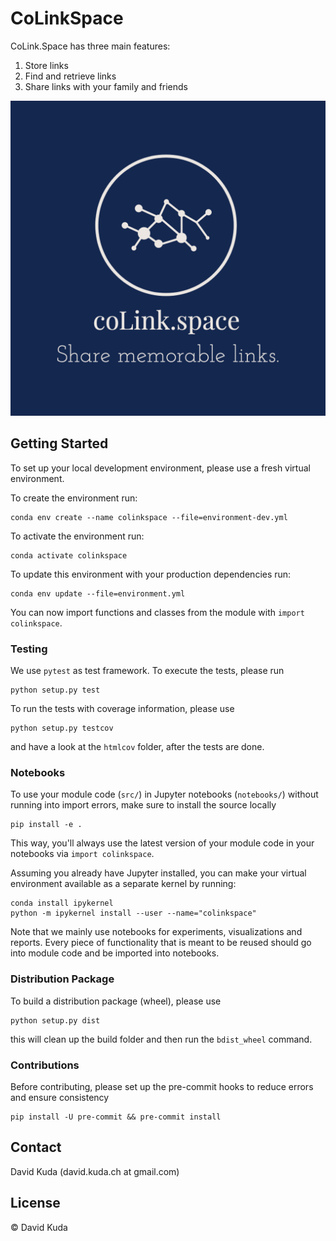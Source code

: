 # CoLinkSpace

CoLink.Space has three main features:

1. Store links
2. Find and retrieve links
3. Share links with your family and friends

![CoLinkSpace Logo](https://github.com/davidkuda/media/blob/main/images/CoLinkSpace/coLinkspace-logos.jpeg?raw=true)

## Getting Started

To set up your local development environment, please use a fresh virtual environment.

To create the environment run:

    conda env create --name colinkspace --file=environment-dev.yml

To activate the environment run:

    conda activate colinkspace

To update this environment with your production dependencies run:

    conda env update --file=environment.yml

You can now import functions and classes from the module with `import colinkspace`.

### Testing

We use `pytest` as test framework. To execute the tests, please run

    python setup.py test

To run the tests with coverage information, please use

    python setup.py testcov

and have a look at the `htmlcov` folder, after the tests are done.

### Notebooks

To use your module code (`src/`) in Jupyter notebooks (`notebooks/`) without running into import errors, make sure to install the source locally

    pip install -e .

This way, you'll always use the latest version of your module code in your notebooks via `import colinkspace`.

Assuming you already have Jupyter installed, you can make your virtual environment available as a separate kernel by running:

    conda install ipykernel
    python -m ipykernel install --user --name="colinkspace"

Note that we mainly use notebooks for experiments, visualizations and reports. Every piece of functionality that is meant to be reused should go into module code
and be imported into notebooks.

### Distribution Package

To build a distribution package (wheel), please use

    python setup.py dist

this will clean up the build folder and then run the `bdist_wheel` command.

### Contributions

Before contributing, please set up the pre-commit hooks to reduce errors and ensure consistency

    pip install -U pre-commit && pre-commit install

## Contact

David Kuda (david.kuda.ch at gmail.com)

## License

© David Kuda
